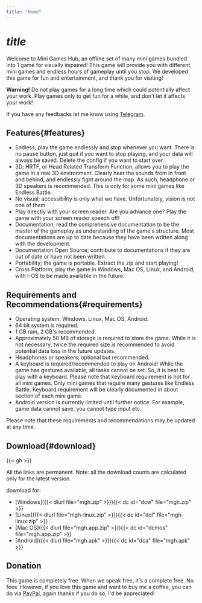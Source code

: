 ```yaml
---
title: "Home"
---
```

# $title$
Welcome to Mini Games Hub, an offline set of many mini games bundled into 1 game for visually impaired!
This game will provide you with different mini games and endless hours of gameplay until you stop. We developed this game for fun and entertainment, and thank you for visiting!

**Warning!** Do not play games for a long time which could potentially affect your work. Play games only to get fun for a while, and don't let it affects your work!

If you have any feedbacks let me know using [Telegram](https://t.me/harrymkt).

## Features{#features}
* Endless; play the game endlessly and stop whenever you want. There is no pause button, just quit if you want to stop playing, and your data will always be saved. Delete the config if you want to start over.
* 3D; HRTF, or Head Related Transform Function, allows you to play the game in a real 3D environment. Clearly hear the sounds from in front and behind, and endlessly fight around the map. As such, headphone or 3D speakers is recommended. This is only for some mini games like Endless Battle.
* No visual; accessibility is only what we have. Unfortunately, vision is not one of them.
* Play directly with your screen reader. Are you advance one? Play the game with your screen reader speech off!
* Documentation; read the comprehensive documentation to be the master of the gameplay as understanding of the game's structure. Most documentations are up to date because they have been written along with the development.
* Documentation Open Source; contribute to documentations if they are out of date or have not been written.
* Portability; the game is portable. Extract the zip and start playing!
* Cross Platform; play the game in Windows, Mac OS, Linux, and Android, with I-OS to be made available in the future.

## Requirements and Recommendations{#requirements}
* Operating system: Windows, Linux, Mac OS, Android.
* 64 bit system is required.
* 1 GB ram, 2 GB's recommended.
* Approximately 50 MB of storage is required to store the game. While it is not necessary, twice the required size is recommended to avoid potential data loss in the future updates.
* Headphones or speakers; optional but recommended.
* A keyboard is required/recommended to play on Android! While the game has gestures available, all tasks cannot be set. So, it is best to play with a keyboard. Please note that keyboard requirement is not for all mini games. Only mini games that require many gestures like Endless Battle. Keyboard requirement will be clearly documented in about section of each mini game.
* Android version is currently limited until further notice. For example, game data cannot save, you cannot type input etc.

Please note that these requirements and recommendations may be updated at any time.

## Download{#download}
<p id="version"></p>
<p id="version_date"></p>
<p id="totaldownload"></p>
{{< gh >}}

All the links are permanent. Note: all the download counts are calculated only for the latest version.

download for:
* [Windows]({{< dlurl file="mgh.zip" >}})<span id="dcw"></span>{{< dc id="dcw" file="mgh.zip" >}}
* [Linux]({{< dlurl file="mgh-linux.zip" >}})<span id="dcl"></span>{{< dc id="dcl" file="mgh-linux.zip" >}}
* [Mac OS]({{< dlurl file="mgh.app.zip" >}})<span id="dcmos"></span>{{< dc id="dcmos" file="mgh.app.zip" >}}
* [Android]({{< dlurl file="mgh.apk" >}})<span id="dca"></span>{{< dc id="dca" file="mgh.apk" >}}

## Donation
This game is completely free. When we speak free, it's a complete free. No fees. However, if you love this game and want to buy me a coffee, you can do via [PayPal](https://paypal.me/harrymk64), again thanks if you do so, I'd be appreciated!
